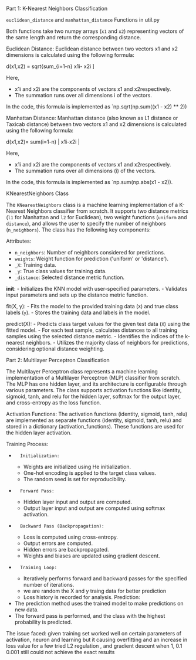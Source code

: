 Part 1: K-Nearest Neighbors Classification

`euclidean_distance` and `manhattan_distance` Functions in util.py

Both functions take two numpy arrays (`x1` and `x2`) representing vectors of the same length and return the corresponding distance.

Euclidean Distance:
Euclidean distance between two vectors x1 and x2 dimensions is calculated using the following formula:

 d(x1,x2) = sqrt{sum_{i=1-n} x1i- x2i ]

Here,
- x1i and x2i are the components of vectors x1 and x2respectively.
- The summation runs over all dimensions  i of the vectors.

In the code, this formula is implemented as `np.sqrt(np.sum((x1 - x2) ** 2))

Manhattan Distance:
Manhattan distance (also known as L1 distance or Taxicab distance) between two vectors x1 and x2 dimensions is calculated using the following formula:

d(x1,x2)= sum(i=1-n) | x1i-x2i |

Here,
- x1i and x2i are the components of vectors x1 and x2respectively.
- The summation runs over all dimensions (i) of the vectors.

In the code, this formula is implemented as `np.sum(np.abs(x1 - x2)).


KNearestNeighbors Class

The `KNearestNeighbors` class is a machine learning implementation of a K-Nearest Neighbors classifier from scratch. It supports two distance metrics (`l1` for Manhattan and `l2` for Euclidean), two weight functions (`uniform` and `distance`), and allows the user to specify the number of neighbors (`n_neighbors`). The class has the following key components:

Attributes:
  - `n_neighbors`: Number of neighbors considered for predictions.
  - `weights`: Weight function for prediction ('uniform' or 'distance').
  - `_X`: Training data.
  - `_y`: True class values for training data.
  - `_distance`: Selected distance metric function.

__init__:
    - Initializes the KNN model with user-specified parameters.
    - Validates input parameters and sets up the distance metric function.

fit(X, y):
    - Fits the model to the provided training data (`X`) and true class labels (`y`).
    - Stores the training data and labels in the model.

predict(X):
    - Predicts class target values for the given test data (`X`) using the fitted model.
    - For each test sample, calculates distances to all training samples using the selected distance metric.
    - Identifies the indices of the k-nearest neighbors.
    - Utilizes the majority class of neighbors for predictions, considering optional distance weighting.

Part 2: Multilayer Perceptron Classification
    
    
The Multilayer Perceptron class represents a machine learning implementation of a Multilayer Perceptron (MLP) classifier from scratch. The MLP has one hidden layer, and its architecture is configurable through various parameters. The class supports activation functions like identity, sigmoid, tanh, and relu for the hidden layer, softmax for the output layer, and cross-entropy as the loss function.

Activation Functions:
The activation functions (identity, sigmoid, tanh, relu) are implemented as separate functions (identity, sigmoid, tanh, relu) and stored in a dictionary (activation_functions). These functions are used for the hidden layer activation.


Training Process:
* 		Initialization:
    * Weights are initialized using He initialization.
    * One-hot encoding is applied to the target class values.
    * The random seed is set for reproducibility.
* 		Forward Pass:
    * Hidden layer input and output are computed.
    * Output layer input and output are computed using softmax activation.
* 		Backward Pass (Backpropagation):
    * Loss is computed using cross-entropy.
    * Output errors are computed.
    * Hidden errors are backpropagated.
    * Weights and biases are updated using gradient descent.
* 		Training Loop:
    * Iteratively performs forward and backward passes for the specified number of iterations.
    * we are random the X and y traing data for better prediction
    * Loss history is recorded for analysis.
Prediction:
* The prediction method uses the trained model to make predictions on new data.
* The forward pass is performed, and the class with the highest probability is predicted.

The issue faced: given training set worked well on certain parameters of activation, neuron and learning but it causing overfitting and an increase in loss value for a few tried L2 regulation , and gradient descent when 1, 0.1 0.001 still could not achieve the exact results 


